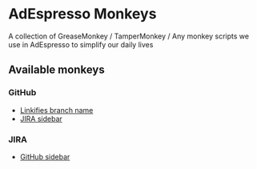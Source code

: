 # AdEspresso Monkeys
A collection of GreaseMonkey / TamperMonkey / Any monkey scripts we use in AdEspresso to simplify our daily lives

## Available monkeys
### GitHub
* [Linkifies branch name](https://raw.githubusercontent.com/adespresso/monkey-tools/master/github/jira-issue.user.js)
* [JIRA sidebar](https://raw.githubusercontent.com/adespresso/monkey-tools/master/github/jira-sidebar-item.user.js)

### JIRA
* [GitHub sidebar](https://raw.githubusercontent.com/adespresso/monkey-tools/master/jira/github-sidebar-item.user.js)

